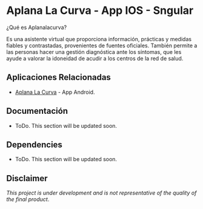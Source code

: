 # Aplana La Curva - App IOS - Sngular

¿Qué es Aplanalacurva?

Es una asistente virtual que proporciona información, prácticas y medidas fiables y contrastadas, provenientes de fuentes oficiales. También permite a las personas hacer una gestión diagnóstica ante los síntomas, que les ayude a valorar la idoneidad de acudir a los centros de la red de salud.

## Aplicaciones Relacionadas

- [Aplana La Curva](https://github.com/aplanalacurva/aplanalacurva-android) - App Android.

## Documentación

- ToDo. This section will be updated soon.

## Dependencies

- ToDo. This section will be updated soon.

## Disclaimer

*This project is under development and is not representative of the quality of the final product*.
